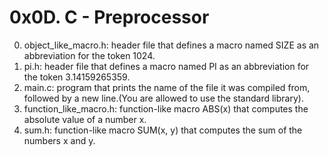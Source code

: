 # 0x0D. C - Preprocessor
0. object_like_macro.h: header file that defines a macro named SIZE as an abbreviation for the token 1024.
1. pi.h: header file that defines a macro named PI as an abbreviation for the token 3.14159265359.
2. main.c: program that prints the name of the file it was compiled from, followed by a new line.(You are allowed to use the standard library).
3. function_like_macro.h: function-like macro ABS(x) that computes the absolute value of a number x.
4. sum.h: function-like macro SUM(x, y) that computes the sum of the numbers x and y.
